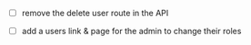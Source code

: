 * [ ] remove the delete user route in the API
* [ ] add a users link & page for the admin to change their roles


